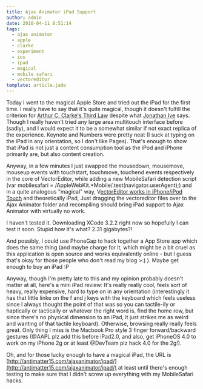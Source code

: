 ```yaml
---
title: Ajax Animator iPad Support
author: admin
date: 2010-04-11 8:51:14
tags: 
  - ajax animator
  - apple
  - clarke
  - experiment
  - ios
  - ipad
  - magical
  - mobile safari
  - vectoreditor
template: article.jade
---
```


Today I went to the magical Apple Store and tried out the iPad for the first time. I really have to say that it's quite magical, though it doesn't fulfill the criterion for [Arthur C. Clarke's Third Law](http://en.wikipedia.org/wiki/Clarke) despite what [Jonathan Ive](http://www.apple.com/ipad/#video) says. Though I really haven't tried any large area multitouch interface before (sadly), and I would expect it to be a somewhat similar if not exact replica of the experience. Keynote and Numbers were pretty neat (I suck at typing on the iPad in any orientation, so I don't like Pages). That's enough to show that iPad is not just a content consumption tool as the iPod and iPhone primarily are, but also content creation.

Anyway, in a few minutes I just swapped the mousedown, mousemove, mouseup events with touchstart, touchmove, touchend events respectively in the core of VectorEditor, while adding a new MobileSafari detection script (var mobilesafari = /AppleWebKit.*Mobile/.test(navigator.userAgent);) and in a quite analogous "magical" way, V[ectorEditor works in iPhone/iPod Touch](http://code.google.com/p/jsvectoreditor/source/detail?r=202) and theoretically iPad, Just dragging the vectoreditor files over to the Ajax Animator folder and recompiling should bring iPad support to Ajax Animator with virtually no work.

I haven't tested it. Downloading XCode 3.2.2 right now so hopefully I can test it soon. Stupid how it's what? 2.31 gigabytes?!

And possibly, I could use PhoneGap to hack together a App Store app which does the same thing (and maybe charge for it, which might be a bit cruel as this application is open source and works equivalently online - but I guess that's okay for those people who don't read my blog &gt;:) ). Maybe get enough to buy an iPad :P

Anyway, though I'm pretty late to this and my opinion probably doesn't matter at all, here's a mini iPad review: It's really really cool, feels sort of heavy, really expensive, hard to type on in any orientation (interestingly it has that little linke on the f and j keys with the keyboard which feels useless since I always thought the point of that was so you can tactile-ily or haptically or tactically or whatever the right word is, find the home row, but since there's no physical dimension to an iPad, it just strikes me as weird and wanting of that tactile keyboard). Otherwise, browsing really really feels great. Only thing I miss is the Macbook Pro style 3 finger forward/backward gestures (@AAPL plz add this before iPad2.0, and also, get iPhoneOS 4.0 to work on my iPhone 2g or at least @DevTeam plz hack 4.0 for the 2g!).

Oh, and for those lucky enough to have a magical iPad, the URL is [http://antimatter15.com/ajaxanimator/ipad/](http://antimatter15.com/ajaxanimator/ipad/) at least until there's enough testing to make sure that I didn't screw up everything with my MobileSafari hacks.
